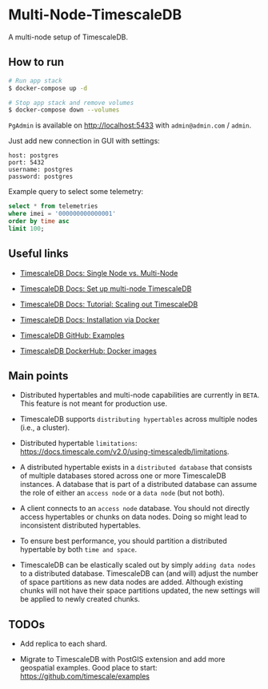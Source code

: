 # Multi-Node-TimescaleDB

A multi-node setup of TimescaleDB.

## How to run

```bash
# Run app stack
$ docker-compose up -d

# Stop app stack and remove volumes
$ docker-compose down --volumes
```

`PgAdmin` is available on [http://localhost:5433](http://localhost:5433) with `admin@admin.com` / `admin`.

Just add new connection in GUI with settings: 

```text
host: postgres
port: 5432
username: postgres
password: postgres
```

Example query to select some telemetry:

```sql
select * from telemetries
where imei = '000000000000001'
order by time asc
limit 100;
```

## Useful links

* [TimescaleDB Docs: Single Node vs. Multi-Node](https://docs.timescale.com/v2.0/introduction/architecture#single-node-vs-clustering)

* [TimescaleDB Docs: Set up multi-node TimescaleDB](https://docs.timescale.com/v2.0/getting-started/setup-multi-node-basic#basic-multi-node-setup)

* [TimescaleDB Docs: Tutorial: Scaling out TimescaleDB](https://docs.timescale.com/v2.0/tutorials/clustering)

* [TimescaleDB Docs: Installation via Docker](https://docs.timescale.com/latest/getting-started/installation/docker/installation-docker)

* [TimescaleDB GitHub: Examples](https://github.com/timescale/examples)

* [TimescaleDB DockerHub: Docker images](https://hub.docker.com/r/timescale/timescaledb)

## Main points

* Distributed hypertables and multi-node capabilities are currently in `BETA`. 
This feature is not meant for production use.

* TimescaleDB supports `distributing hypertables` across multiple nodes (i.e., a cluster).

* Distributed hypertable `limitations`: https://docs.timescale.com/v2.0/using-timescaledb/limitations.

* A distributed hypertable exists in a `distributed database` that consists of multiple databases stored across one or more TimescaleDB instances. 
A database that is part of a distributed database can assume the role of either an `access node` or a `data node` (but not both).

* A client connects to an `access node` database. 
You should not directly access hypertables or chunks on data nodes. 
Doing so might lead to inconsistent distributed hypertables.

* To ensure best performance, you should partition a distributed hypertable by both `time and space`.

* TimescaleDB can be elastically scaled out by simply `adding data nodes` to a distributed database.
TimescaleDB can (and will) adjust the number of space partitions as new data nodes are added.
Although existing chunks will not have their space partitions updated, the new settings will be applied to newly created chunks.

## TODOs

* Add replica to each shard.

* Migrate to TimescaleDB with PostGIS extension and add more geospatial examples. 
Good place to start: https://github.com/timescale/examples
